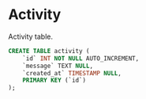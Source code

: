 # Activity
Activity table.

```sql
CREATE TABLE activity (
	`id` INT NOT NULL AUTO_INCREMENT,   
	`message` TEXT NULL,
    `created_at` TIMESTAMP NULL,   
	PRIMARY KEY (`id`)
);
```